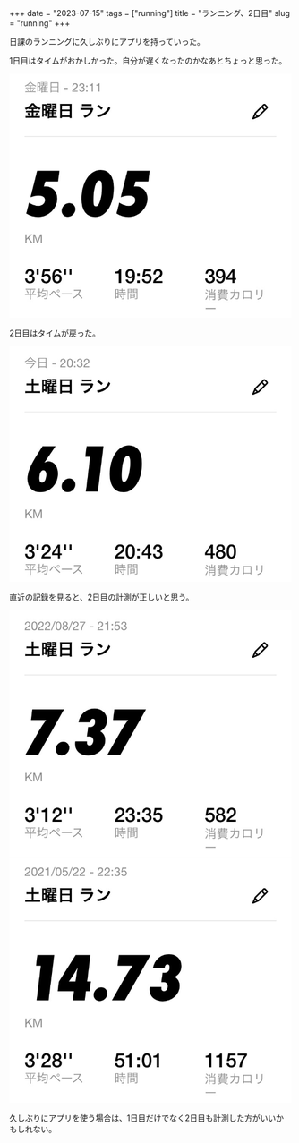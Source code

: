 +++
date = "2023-07-15"
tags = ["running"]
title = "ランニング、2日目"
slug = "running"
+++

日課のランニングに久しぶりにアプリを持っていった。

1日目はタイムがおかしかった。自分が遅くなったのかなあとちょっと思った。

![](https://raw.githubusercontent.com/syui/img/master/other/nike_running_20230715_0002.jpg)

2日目はタイムが戻った。

![](https://raw.githubusercontent.com/syui/img/master/other/nike_running_20230715_0001.jpg)

直近の記録を見ると、2日目の計測が正しいと思う。

![](https://raw.githubusercontent.com/syui/img/master/other/nike_running_20230715_0003.jpg)
![](https://raw.githubusercontent.com/syui/img/master/other/nike_running_20230715_0004.jpg)

久しぶりにアプリを使う場合は、1日目だけでなく2日目も計測した方がいいかもしれない。
